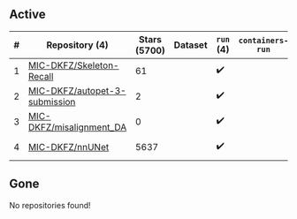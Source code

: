 ## Active
| # | Repository (4) | Stars (5700) | Dataset | `run` (4) | `containers-run` | Last Modified |
| --- | --- | --- | --- | --- | --- | --- |
| 1 | [MIC-DKFZ/Skeleton-Recall](https://github.com/MIC-DKFZ/Skeleton-Recall) | 61 |  | :heavy_check_mark: |  | 2024-09-08 08:02:54+00:00 |
| 2 | [MIC-DKFZ/autopet-3-submission](https://github.com/MIC-DKFZ/autopet-3-submission) | 2 |  | :heavy_check_mark: |  | 2024-09-18 17:01:15+00:00 |
| 3 | [MIC-DKFZ/misalignment_DA](https://github.com/MIC-DKFZ/misalignment_DA) | 0 |  | :heavy_check_mark: |  | 2024-03-01 10:16:52+00:00 |
| 4 | [MIC-DKFZ/nnUNet](https://github.com/MIC-DKFZ/nnUNet) | 5637 |  | :heavy_check_mark: |  | 2024-09-20 08:06:14+00:00 |

## Gone
No repositories found!

